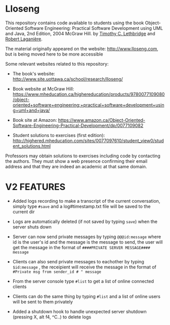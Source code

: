 # Lloseng
This repository contains code available to students using the book Object-Oriented Software Engineering: Practical Software Development using UML and Java, 2nd Edition, 2004 McGraw Hill.  by [Timothy C. Lethbridge](http://www.eecs.uottawa.ca/~tcl) and [Robert Laganière](http://www.eecs.uottawa.ca/~laganier). 

The material originally appeared on the website: http://www.lloseng.com, but is being moved here to be more accessible

Some relevant websites related to this repository:

* The book's website: http://www.site.uottawa.ca/school/research/lloseng/ 

* Book website at McGraw Hill: https://www.mheducation.ca/highereducation/products/9780077109080/object-oriented+software+engineering:+practical+software+development+using+uml+and+java/

* Book site at Amazon: https://www.amazon.ca/Object-Oriented-Software-Engineering-Practical-Development/dp/0077109082

* Student solutions to exercises (first edition): http://highered.mheducation.com/sites/0077097610/student_view0/student_solutions.html

Professors may obtain solutions to exercises including code by contacting the authors. They must show a web presence confirming their email address and that they are indeed an academic at that same domain.


# V2 FEATURES

* Added logs recording to make a transcript of the current conversation, simply type `#save` and a log#timestamp.txt file will be saved to the current dir

* Logs are automatically deleted (if not saved by typing `save`) when the server shuts down

* Server can now send private messages by typing `@@@id:message` where id is the user's id and the message is the message to send, the user will get the message in the format of `####PRIVATE SERVER MESSAGE#### message`

* Clients can also send private messages to eachother by typing `$id:message` , the receipient will receive the message in the format of 
`#Private msg from sender_id # " message` 

* From the server console type `#list` to get a list of online connected clients

* Clients can do the same thing by typing `#list` and a list of online users will be sent to them privately

* Added a shutdown hook to handle unexpected server shutdown (pressing X, alt f4, ^C..) to delete logs
